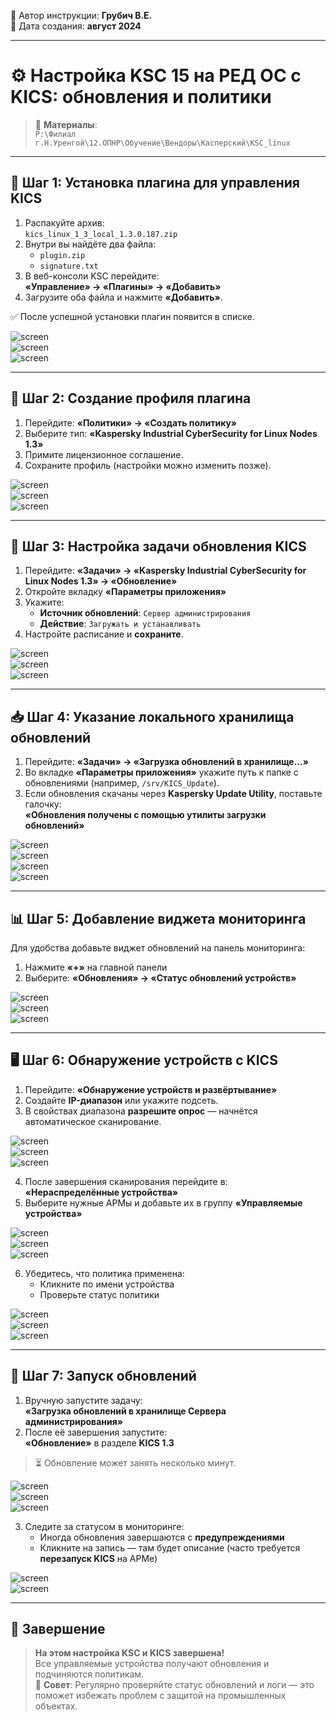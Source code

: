📝 Автор инструкции: **Грубич В.Е.**  
📅 Дата создания: **август 2024**

---

# ⚙️ Настройка KSC 15 на РЕД ОС с KICS: обновления и политики

> 📁 **Материалы**:  
> `P:\Филиал г.Н.Уренгой\12.ОПНР\Обучение\Вендоры\Касперский\KSC_linux`

---

## 🔌 Шаг 1: Установка плагина для управления KICS

1. Распакуйте архив:  
   `kics_linux_1_3_local_1.3.0.187.zip`
2. Внутри вы найдёте два файла:
   - `plugin.zip`
   - `signature.txt`
3. В веб-консоли KSC перейдите:  
   **«Управление» → «Плагины» → «Добавить»**
4. Загрузите оба файла и нажмите **«Добавить»**.

✅ После успешной установки плагин появится в списке.

![screen](https://raw.githubusercontent.com/kak2pan0-crypto/private/main/gis/images/ksc15web.png)  
![screen](https://raw.githubusercontent.com/kak2pan0-crypto/private/main/gis/images/9ja4ngqqk7.jpg)  
![screen](https://raw.githubusercontent.com/kak2pan0-crypto/private/main/gis/images/fl0p9tf7ap.jpg)

---

## 📄 Шаг 2: Создание профиля плагина

1. Перейдите: **«Политики» → «Создать политику»**
2. Выберите тип: **«Kaspersky Industrial CyberSecurity for Linux Nodes 1.3»**
3. Примите лицензионное соглашение.
4. Сохраните профиль (настройки можно изменить позже).

![screen](https://raw.githubusercontent.com/kak2pan0-crypto/private/main/gis/images/47r0tytpqe.jpg)  
![screen](https://raw.githubusercontent.com/kak2pan0-crypto/private/main/gis/images/m3yuvcvrb1.jpg)  
![screen](https://raw.githubusercontent.com/kak2pan0-crypto/private/main/gis/images/qt6l5ioprl.jpg)

---

## 🔄 Шаг 3: Настройка задачи обновления KICS

1. Перейдите: **«Задачи» → «Kaspersky Industrial CyberSecurity for Linux Nodes 1.3» → «Обновление»**
2. Откройте вкладку **«Параметры приложения»**
3. Укажите:
   - **Источник обновлений**: `Сервер администрирования`
   - **Действие**: `Загружать и устанавливать`
4. Настройте расписание и **сохраните**.

![screen](https://raw.githubusercontent.com/kak2pan0-crypto/private/main/gis/images/y1nlt93lq2.jpg)  
![screen](https://raw.githubusercontent.com/kak2pan0-crypto/private/main/gis/images/hii1pwr1y4.jpg)  
![screen](https://raw.githubusercontent.com/kak2pan0-crypto/private/main/gis/images/kk9lnet52c.jpg)

---

## 📥 Шаг 4: Указание локального хранилища обновлений

1. Перейдите: **«Задачи» → «Загрузка обновлений в хранилище...»**
2. Во вкладке **«Параметры приложения»** укажите путь к папке с обновлениями (например, `/srv/KICS_Update`).
3. Если обновления скачаны через **Kaspersky Update Utility**, поставьте галочку:  
   **«Обновления получены с помощью утилиты загрузки обновлений»**

![screen](https://raw.githubusercontent.com/kak2pan0-crypto/private/main/gis/images/0jggpatkhn.jpg)  
![screen](https://raw.githubusercontent.com/kak2pan0-crypto/private/main/gis/images/7ujusrtxlp.jpg)  
![screen](https://raw.githubusercontent.com/kak2pan0-crypto/private/main/gis/images/5t2b611ms5.jpg)  
![screen](https://raw.githubusercontent.com/kak2pan0-crypto/private/main/gis/images/j7d082l4iu.jpg)

---

## 📊 Шаг 5: Добавление виджета мониторинга

Для удобства добавьте виджет обновлений на панель мониторинга:

1. Нажмите **«+»** на главной панели
2. Выберите: **«Обновления» → «Статус обновлений устройств»**

![screen](https://raw.githubusercontent.com/kak2pan0-crypto/private/main/gis/images/ebs8wr4jlj.jpg)  
![screen](https://raw.githubusercontent.com/kak2pan0-crypto/private/main/gis/images/dhf4c19mf9.jpg)  
![screen](https://raw.githubusercontent.com/kak2pan0-crypto/private/main/gis/images/jb05q3klkw.jpg)

---

## 🖥️ Шаг 6: Обнаружение устройств с KICS

1. Перейдите: **«Обнаружение устройств и развёртывание»**
2. Создайте **IP-диапазон** или укажите подсеть.
3. В свойствах диапазона **разрешите опрос** — начнётся автоматическое сканирование.

![screen](https://raw.githubusercontent.com/kak2pan0-crypto/private/main/gis/images/ako7rvmfqd.jpg)  
![screen](https://raw.githubusercontent.com/kak2pan0-crypto/private/main/gis/images/7h328hixqa.jpg)  
![screen](https://raw.githubusercontent.com/kak2pan0-crypto/private/main/gis/images/sb8jlhmp83.jpg)

4. После завершения сканирования перейдите в:  
   **«Нераспределённые устройства»**
5. Выберите нужные АРМы и добавьте их в группу **«Управляемые устройства»**

![screen](https://raw.githubusercontent.com/kak2pan0-crypto/private/main/gis/images/wh0otg99v3.jpg)  
![screen](https://raw.githubusercontent.com/kak2pan0-crypto/private/main/gis/images/yvy0gjb1o7.jpg)  
![screen](https://raw.githubusercontent.com/kak2pan0-crypto/private/main/gis/images/me1415wyup.jpg)

6. Убедитесь, что политика применена:  
   - Кликните по имени устройства  
   - Проверьте статус политики

![screen](https://raw.githubusercontent.com/kak2pan0-crypto/private/main/gis/images/qxq37kjsd9.jpg)  
![screen](https://raw.githubusercontent.com/kak2pan0-crypto/private/main/gis/images/m02ljuc1sd.jpg)  
![screen](https://raw.githubusercontent.com/kak2pan0-crypto/private/main/gis/images/3qb1icg8ij.jpg)

---

## 🚀 Шаг 7: Запуск обновлений

1. Вручную запустите задачу:  
   **«Загрузка обновлений в хранилище Сервера администрирования»**
2. После её завершения запустите:  
   **«Обновление»** в разделе **KICS 1.3**

> ⏳ Обновление может занять несколько минут.

![screen](https://raw.githubusercontent.com/kak2pan0-crypto/private/main/gis/images/e4m0i6te4y.jpg)  
![screen](https://raw.githubusercontent.com/kak2pan0-crypto/private/main/gis/images/wv6348cr04.jpg)  
![screen](https://raw.githubusercontent.com/kak2pan0-crypto/private/main/gis/images/a4v7gqn78c.jpg)

3. Следите за статусом в мониторинге:
   - Иногда обновления завершаются с **предупреждениями**
   - Кликните на запись — там будет описание (часто требуется **перезапуск KICS** на АРМе)

![screen](https://raw.githubusercontent.com/kak2pan0-crypto/private/main/gis/images/fcg9jm63s4.jpg)  
![screen](https://raw.githubusercontent.com/kak2pan0-crypto/private/main/gis/images/7s78m4tgo4.jpg)

---

## 🎉 Завершение

> **На этом настройка KSC и KICS завершена!**  <br>
> Все управляемые устройства получают обновления и подчиняются политикам. <br>
> 🌿 **Совет**: Регулярно проверяйте статус обновлений и логи — это поможет избежать проблем с защитой на промышленных объектах.
